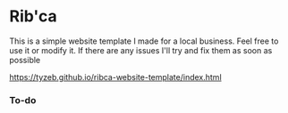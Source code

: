 # Rib'ca
This is a simple website template I made for a local business. Feel free to use it or modify it.
If there are any issues I'll try and fix them as soon as possible

https://tyzeb.github.io/ribca-website-template/index.html

### To-do
